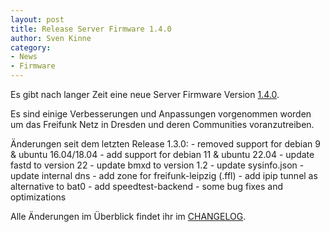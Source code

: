 ```yaml
---
layout: post
title: Release Server Firmware 1.4.0
author: Sven Kinne
category:
- News
- Firmware
---
```


Es gibt nach langer Zeit eine neue Server Firmware Version [1.4.0](https://github.com/Freifunk-Dresden/ffdd-server/releases/tag/T_RELEASE_v1.4.0).

Es sind einige Verbesserungen und Anpassungen vorgenommen worden um das Freifunk Netz in Dresden und deren Communities voranzutreiben.

Änderungen seit dem letzten Release 1.3.0:
	- removed support for debian 9 & ubuntu 16.04/18.04
	- add support for debian 11 & ubuntu 22.04
	- update fastd to version 22
	- update bmxd to version 1.2
	- update sysinfo.json
	- update internal dns
		- add zone for freifunk-leipzig (.ffl)
	- add ipip tunnel as alternative to bat0
	- add speedtest-backend
	- some bug fixes and optimizations

Alle Änderungen im Überblick findet ihr im [CHANGELOG](https://github.com/Freifunk-Dresden/ffdd-server/blob/T_RELEASE_v1.4.0/CHANGELOG.md).
